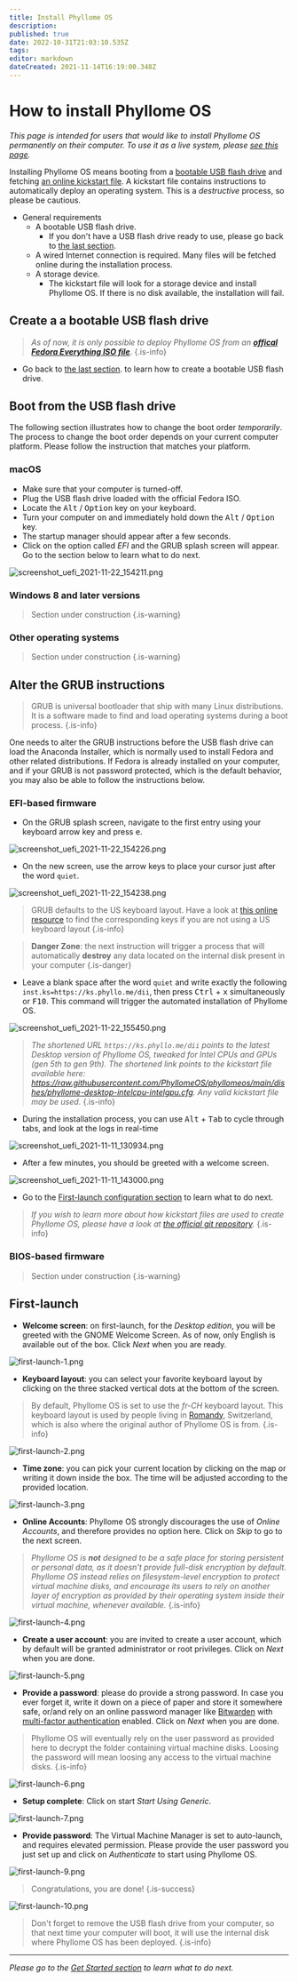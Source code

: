 ```yaml
---
title: Install Phyllome OS
description: 
published: true
date: 2022-10-31T21:03:10.535Z
tags: 
editor: markdown
dateCreated: 2021-11-14T16:19:00.348Z
---
```


# How to install Phyllome OS

*This page is intended for users that would like to install Phyllome OS permanently on their computer. To use it as a live system, please [see this page](https://wiki.phyllo.me/getstarted/live).* 

Installing Phyllome OS means booting from a [bootable USB flash drive](/deploy/medium) and fetching [an online kickstart file](https://raw.githubusercontent.com/PhyllomeOS/phyllomeos/main/leaves/flat-dhi.cfg). A kickstart file contains instructions to automatically deploy an operating system. This is a *destructive* process, so please be cautious.

* General requirements
	* A bootable USB flash drive.
	   * If you don't have a USB flash drive ready to use, please go back to [the last section](https://wiki.phyllo.me/deploy/medium).
  * A wired Internet connection is required. Many files will be fetched online during the installation process.  
  * A storage device. 
  	* The kickstart file will look for a storage device and install Phyllome OS. If there is no disk available, the installation will fail. 

## Create a a bootable USB flash drive

> *As of now, it is only possible to deploy Phyllome OS from an [**offical Fedora Everything ISO file**](https://alt.fedoraproject.org/en/)*. 
{.is-info}

* Go back to [the last section](https://wiki.phyllo.me/deploy/medium). to learn how to create a bootable USB flash drive.

## Boot from the USB flash drive


The following section illustrates how to change the boot order *temporarily*. The process to change the boot order depends on your current computer platform. Please follow the instruction that matches your platform.

### macOS

* Make sure that your computer is turned-off. 
* Plug the USB flash drive loaded with the official Fedora ISO.
* Locate the <kbd>Alt</kbd> / <kbd>Option</kbd> key on your keyboard.
* Turn your computer on and immediately hold down the <kbd>Alt</kbd> / <kbd>Option</kbd> key.
* The startup manager should appear after a few seconds.
* Click on the option called *EFI* and the GRUB splash screen will appear. Go to the section below to learn what to do next.

![screenshot_uefi_2021-11-22_154211.png](/grub-kickstart/screenshot_uefi_2021-11-22_154211.png)

### Windows 8 and later versions

> Section under construction
{.is-warning}

### Other operating systems

> Section under construction
{.is-warning}

## Alter the GRUB instructions

> GRUB is universal bootloader that ship with many Linux distributions. It is a software made to find and load operating systems during a boot process.
{.is-info}

One needs to alter the GRUB instructions before the USB flash drive can load the Anaconda Installer, which is normally used to install Fedora and other related distributions. If Fedora is already installed on your computer, and if your GRUB is not password protected, which is the default behavior, you may also be able to follow the instructions below.

### EFI-based firmware

* On the GRUB splash screen, navigate to the first entry using your keyboard arrow key and press <kbd>e</kbd>.

![screenshot_uefi_2021-11-22_154226.png](/grub-kickstart/screenshot_uefi_2021-11-22_154226.png)

* On the new screen, use the arrow keys to place your cursor just after the word `quiet`.

![screenshot_uefi_2021-11-22_154238.png](/grub-kickstart/screenshot_uefi_2021-11-22_154238.png)

> GRUB defaults to the US keyboard layout. Have a look at [this online resource](https://en.wikipedia.org/wiki/QWERTY#/media/File:KB_United_States.svg) to find the corresponding keys if you are not using a US keyboard layout
{.is-info}

> **Danger Zone**: the next instruction will trigger a process that will automatically **destroy** any data located on the internal disk present in your computer
{.is-danger}

* Leave a blank space after the word `quiet` and write exactly the following `inst.ks=https://ks.phyllo.me/dii`, then press <kbd>Ctrl</kbd> + <kbd>x</kbd> simultaneously or <kbd>F10</kbd>. This command will trigger the automated installation of Phyllome OS. 

![screenshot_uefi_2021-11-22_155450.png](/grub-kickstart/screenshot_uefi_2021-11-22_155450.png)

> *The shortened URL `https://ks.phyllo.me/dii` points to the latest Desktop version of Phyllome OS, tweaked for Intel CPUs and GPUs (gen 5th to gen 9th). The shortened link points to the kickstart file available here: https://raw.githubusercontent.com/PhyllomeOS/phyllomeos/main/dishes/phyllome-desktop-intelcpu-intelgpu.cfg. Any valid kickstart file may be used.*
{.is-info}

* During the installation process, you can use <kbd>Alt</kbd> + <kbd>Tab</kbd> to cycle through tabs, and look at the logs in real-time

![screenshot_uefi_2021-11-11_130934.png](/grub-kickstart/screenshot_uefi_2021-11-11_130934.png)

* After a few minutes, you should be greeted with a welcome screen.

![screenshot_uefi_2021-11-11_143000.png](/grub-kickstart/screenshot_uefi_2021-11-11_143000.png)

* Go to the [First-launch configuration section](/deploy/install#first-launch) to learn what to do next.

> *If you wish to learn more about how kickstart files are used to create Phyllome OS, please have a look at [the official git repository](https://github.com/PhyllomeOS/phyllomeos).*
{.is-info}



### BIOS-based firmware

> Section under construction
{.is-warning}

## First-launch

* **Welcome screen**: on first-launch, for the *Desktop edition*, you will be greeted with the GNOME Welcome Screen. As of now, only English is available out of the box. Click *Next* when you are ready.  

![first-launch-1.png](/first-launch/first-launch-1.png)

* **Keyboard layout**: you can select your favorite keyboard layout by clicking on the three stacked vertical dots at the bottom of the screen.

> By default, Phyllome OS is set to use the *fr-CH* keyboard layout. This keyboard layout is used by people living in [Romandy](https://en.wikipedia.org/wiki/Romandy), Switzerland, which is also where the original author of Phyllome OS is from.
{.is-info}

![first-launch-2.png](/first-launch/first-launch-2.png)

* **Time zone**: you can pick your current location by clicking on the map or writing it down inside the box. The time will be adjusted according to the provided location. 

![first-launch-3.png](/first-launch/first-launch-3.png)

* **Online Accounts**: Phyllome OS strongly discourages the use of *Online Accounts*, and therefore provides no option here. Click on *Skip* to go to the next screen.

> *Phyllome OS is **not** designed to be a safe place for storing persistent or personal data, as it doesn't provide full-disk encryption by default. Phyllome OS instead relies on filesystem-level encryption to protect virtual machine disks, and encourage its users to rely on another layer of encryption as provided by their operating system inside their virtual machine, whenever available.*
{.is-info}

![first-launch-4.png](/first-launch/first-launch-4.png)

* **Create a user account**: you are invited to create a user account, which by default will be granted administrator or root privileges. Click on *Next* when you are done.

![first-launch-5.png](/first-launch/first-launch-5.png)

* **Provide a password**: please do provide a strong password. In case you ever forget it, write it down on a piece of paper and store it somewhere safe, or/and rely on an online password manager like [Bitwarden](https://bitwarden.com/) with [multi-factor authentication](https://en.wikipedia.org/wiki/Multi-factor_authentication) enabled. Click on *Next* when you are done.

> Phyllome OS will eventually rely on the user password as provided here to decrypt the folder containing virtual machine disks. Loosing the password will mean loosing any access to the virtual machine disks.
{.is-info}

![first-launch-6.png](/first-launch/first-launch-6.png)

* **Setup complete**: Click on start *Start Using Generic*. 

![first-launch-7.png](/first-launch/first-launch-7.png)

* **Provide password**: The Virtual Machine Manager is set to auto-launch, and requires elevated permission. Please provide the user password you just set up and click on *Authenticate* to start using Phyllome OS. 

![first-launch-9.png](/first-launch/first-launch-9.png)

> Congratulations, you are done! 
{.is-success}

![first-launch-10.png](/first-launch/first-launch-10.png)

> Don't forget to remove the USB flash drive from your computer, so that next time your computer will boot, it will use the internal disk where Phyllome OS has been deployed.
{.is-info}

---

*Please go to the [Get Started section](https://wiki.phyllo.me/getstarted/disk) to learn what to do next.*










